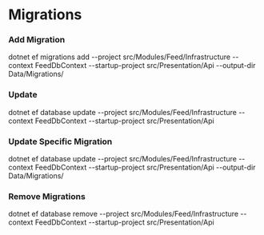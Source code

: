 # Migrations

### Add Migration
dotnet ef migrations add <Migration> --project src/Modules/Feed/Infrastructure --context FeedDbContext --startup-project src/Presentation/Api  --output-dir Data/Migrations/

### Update
dotnet ef database update --project src/Modules/Feed/Infrastructure --context FeedDbContext --startup-project src/Presentation/Api

### Update Specific Migration
dotnet ef database update <Migration> --project src/Modules/Feed/Infrastructure --context FeedDbContext --startup-project src/Presentation/Api  --output-dir Data/Migrations/

### Remove Migrations
dotnet ef database remove --project src/Modules/Feed/Infrastructure --context FeedDbContext --startup-project src/Presentation/Api
